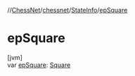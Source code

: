 //[ChessNet](../../../index.md)/[chessnet](../index.md)/[StateInfo](index.md)/[epSquare](ep-square.md)

# epSquare

[jvm]\
var [epSquare](ep-square.md): [Square](../-square/index.md)

